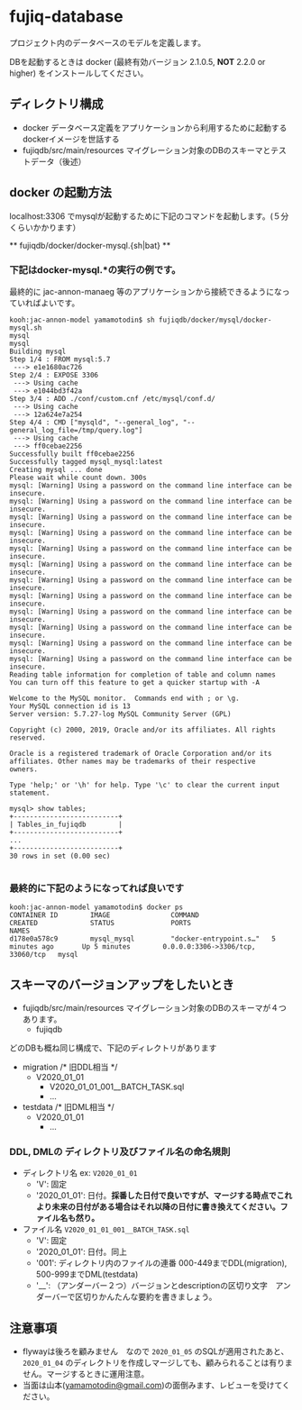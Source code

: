 # fujiq-database

プロジェクト内のデータベースのモデルを定義します。

DBを起動するときは docker (最終有効バージョン 2.1.0.5, **NOT** 2.2.0 or higher) をインストールしてください。

##  ディレクトリ構成

* docker データベース定義をアプリケーションから利用するために起動するdockerイメージを世話する
* fujiqdb/src/main/resources マイグレーション対象のDBのスキーマとテストデータ（後述）

## docker の起動方法

localhost:3306 でmysqlが起動するために下記のコマンドを起動します。(５分くらいかかります）

** fujiqdb/docker/docker-mysql.{sh|bat} **

### 下記はdocker-mysql.*の実行の例です。

最終的に jac-annon-manaeg 等のアプリケーションから接続できるようになっていればよいです。

```
kooh:jac-annon-model yamamotodin$ sh fujiqdb/docker/mysql/docker-mysql.sh 
mysql
mysql
Building mysql
Step 1/4 : FROM mysql:5.7
 ---> e1e1680ac726
Step 2/4 : EXPOSE 3306
 ---> Using cache
 ---> e1044bd3f42a
Step 3/4 : ADD ./conf/custom.cnf /etc/mysql/conf.d/
 ---> Using cache
 ---> 12a624e7a254
Step 4/4 : CMD ["mysqld", "--general_log", "--general_log_file=/tmp/query.log"]
 ---> Using cache
 ---> ff0cebae2256
Successfully built ff0cebae2256
Successfully tagged mysql_mysql:latest
Creating mysql ... done
Please wait while count down. 300s
mysql: [Warning] Using a password on the command line interface can be insecure.
mysql: [Warning] Using a password on the command line interface can be insecure.
mysql: [Warning] Using a password on the command line interface can be insecure.
mysql: [Warning] Using a password on the command line interface can be insecure.
mysql: [Warning] Using a password on the command line interface can be insecure.
mysql: [Warning] Using a password on the command line interface can be insecure.
mysql: [Warning] Using a password on the command line interface can be insecure.
mysql: [Warning] Using a password on the command line interface can be insecure.
mysql: [Warning] Using a password on the command line interface can be insecure.
mysql: [Warning] Using a password on the command line interface can be insecure.
mysql: [Warning] Using a password on the command line interface can be insecure.
mysql: [Warning] Using a password on the command line interface can be insecure.
Reading table information for completion of table and column names
You can turn off this feature to get a quicker startup with -A

Welcome to the MySQL monitor.  Commands end with ; or \g.
Your MySQL connection id is 13
Server version: 5.7.27-log MySQL Community Server (GPL)

Copyright (c) 2000, 2019, Oracle and/or its affiliates. All rights reserved.

Oracle is a registered trademark of Oracle Corporation and/or its
affiliates. Other names may be trademarks of their respective
owners.

Type 'help;' or '\h' for help. Type '\c' to clear the current input statement.

mysql> show tables;
+--------------------------+
| Tables_in_fujiqdb        |
+--------------------------+
...
+--------------------------+
30 rows in set (0.00 sec)


```

### 最終的に下記のようになってれば良いです
```
kooh:jac-annon-model yamamotodin$ docker ps
CONTAINER ID        IMAGE               COMMAND                  CREATED             STATUS              PORTS                               NAMES
d178e0a578c9        mysql_mysql         "docker-entrypoint.s…"   5 minutes ago       Up 5 minutes        0.0.0.0:3306->3306/tcp, 33060/tcp   mysql

```

## スキーマのバージョンアップをしたいとき
* fujiqdb/src/main/resources マイグレーション対象のDBのスキーマが４つあります。
  * fujiqdb

どのDBも概ね同じ構成で、下記のディレクトリがあります
* migration /* 旧DDL相当 */
  * V2020_01_01
    * V2020_01_01_001__BATCH_TASK.sql
    * ...
* testdata /* 旧DML相当 */
  * V2020_01_01
    * ...

### DDL, DMLの ディレクトリ及びファイル名の命名規則
* ディレクトリ名 ex: `V2020_01_01`
  * 'V': 固定
  * '2020_01_01': 日付。**採番した日付で良いですが、マージする時点でこれより未来の日付がある場合はそれ以降の日付に書き換えてください。ファイル名も然り。**
* ファイル名 `V2020_01_01_001__BATCH_TASK.sql`
  * 'V': 固定
  * '2020_01_01': 日付。同上
  * '001': ディレクトリ内のファイルの連番 000-449までDDL(migration), 500-999までDML(testdata)
  * '__': （アンダーバー２つ）バージョンとdescriptionの区切り文字　アンダーバーで区切りかんたんな要約を書きましょう。

## 注意事項
* flywayは後ろを顧みません　なので `2020_01_05` のSQLが適用されたあと、`2020_01_04` のディレクトリを作成しマージしても、顧みられることは有りません。マージするときに運用注意。
* 当面は山本(yamamotodin@gmail.com)の面倒みます、レビューを受けてください。
